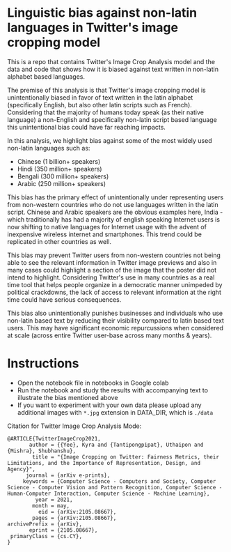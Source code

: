 # Linguistic bias against non-latin languages in Twitter's image cropping model

This is a repo that contains Twitter's Image Crop Analysis model and the data and code that shows how it is biased against text written in non-latin alphabet based languages. 

The premise of this analysis is that Twitter's image cropping model is unintentionally biased in favor of text written in the latin alphabet (specifically English, but also other latin scripts such as French). Considering that the majority of humans today speak (as their native language) a non-English and specifically non-latin script based language this unintentional bias could have far reaching impacts. 

In this analysis, we highlight bias against some of the most widely used non-latin languages such as:
- Chinese (1 billion+ speakers)
- Hindi (350 million+ speakers)
- Bengali (300 million+ speakers)
- Arabic (250 million+ speakers)

This bias has the primary effect of unintentionally under representing users from non-western countries who do not use languages written in the latin script. Chinese and Arabic speakers are the obvious examples here, India - which traditionally has had a majority of english speaking Internet users is now shifting to native languages for Internet usage with the advent of inexpensive wireless internet and smartphones. This trend could be replicated in other countries as well.

This bias may prevent Twitter users from non-western countries not being able to see the relevant information in Twitter image previews and also in many cases could highlight a section of the image that the poster did not intend to highlight. Considering Twitter's use in many countries as a real time tool that helps people organize in a democratic manner unimpeded by political crackdowns, the lack of access to relevant information at the right time could have serious consequences. 

This bias also unintentionally punishes businesses and individuals who use non-latin based text by reducing their visibility compared to latin based text users. This may have significant economic repurcussions when considered at scale (across entire Twitter user-base across many months & years).


# Instructions

- Open the notebook file in notebooks in Google colab
- Run the notebook and study the results with accompanying text to illustrate the bias mentioned above
- If you want to experiment with your own data please upload any additional images with `*.jpg` extension in DATA_DIR, which is `./data`


Citation for Twitter Image Crop Analysis Mode: 
```
@ARTICLE{TwitterImageCrop2021,
       author = {{Yee}, Kyra and {Tantipongpipat}, Uthaipon and {Mishra}, Shubhanshu},
        title = "{Image Cropping on Twitter: Fairness Metrics, their Limitations, and the Importance of Representation, Design, and Agency}",
      journal = {arXiv e-prints},
     keywords = {Computer Science - Computers and Society, Computer Science - Computer Vision and Pattern Recognition, Computer Science - Human-Computer Interaction, Computer Science - Machine Learning},
         year = 2021,
        month = may,
          eid = {arXiv:2105.08667},
        pages = {arXiv:2105.08667},
archivePrefix = {arXiv},
       eprint = {2105.08667},
 primaryClass = {cs.CY},
}
```
